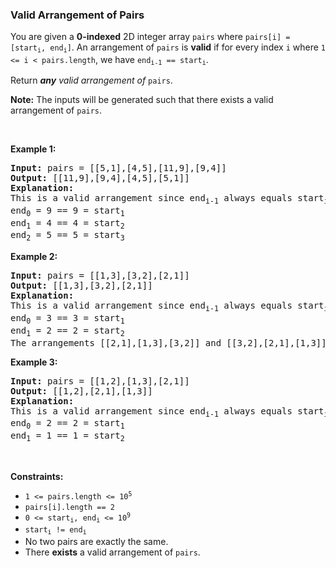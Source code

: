
<h3>Valid Arrangement of Pairs</h3>
<div><p>You are given a <strong>0-indexed</strong> 2D integer array <code>pairs</code> where <code>pairs[i] = [start<sub>i</sub>, end<sub>i</sub>]</code>. An arrangement of <code>pairs</code> is <strong>valid</strong> if for every index <code>i</code> where <code>1 &lt;= i &lt; pairs.length</code>, we have <code>end<sub>i-1</sub> == start<sub>i</sub></code>.</p>
<p>Return <em><strong>any</strong> valid arrangement of </em><code>pairs</code>.</p>
<p><strong>Note:</strong> The inputs will be generated such that there exists a valid arrangement of <code>pairs</code>.</p>
<p> </p>
<p><strong>Example 1:</strong></p>
<pre><strong>Input:</strong> pairs = [[5,1],[4,5],[11,9],[9,4]]
<strong>Output:</strong> [[11,9],[9,4],[4,5],[5,1]]
<strong>Explanation:
</strong>This is a valid arrangement since end<sub>i-1</sub> always equals start<sub>i</sub>.
end<sub>0</sub> = 9 == 9 = start<sub>1</sub> 
end<sub>1</sub> = 4 == 4 = start<sub>2</sub>
end<sub>2</sub> = 5 == 5 = start<sub>3</sub>
</pre>
<p><strong>Example 2:</strong></p>
<pre><strong>Input:</strong> pairs = [[1,3],[3,2],[2,1]]
<strong>Output:</strong> [[1,3],[3,2],[2,1]]
<strong>Explanation:</strong>
This is a valid arrangement since end<sub>i-1</sub> always equals start<sub>i</sub>.
end<sub>0</sub> = 3 == 3 = start<sub>1</sub>
end<sub>1</sub> = 2 == 2 = start<sub>2</sub>
The arrangements [[2,1],[1,3],[3,2]] and [[3,2],[2,1],[1,3]] are also valid.
</pre>
<p><strong>Example 3:</strong></p>
<pre><strong>Input:</strong> pairs = [[1,2],[1,3],[2,1]]
<strong>Output:</strong> [[1,2],[2,1],[1,3]]
<strong>Explanation:</strong>
This is a valid arrangement since end<sub>i-1</sub> always equals start<sub>i</sub>.
end<sub>0</sub> = 2 == 2 = start<sub>1</sub>
end<sub>1</sub> = 1 == 1 = start<sub>2</sub>
</pre>
<p> </p>
<p><strong>Constraints:</strong></p>
<ul>
<li><code>1 &lt;= pairs.length &lt;= 10<sup>5</sup></code></li>
<li><code>pairs[i].length == 2</code></li>
<li><code>0 &lt;= start<sub>i</sub>, end<sub>i</sub> &lt;= 10<sup>9</sup></code></li>
<li><code>start<sub>i</sub> != end<sub>i</sub></code></li>
<li>No two pairs are exactly the same.</li>
<li>There <strong>exists</strong> a valid arrangement of <code>pairs</code>.</li>
</ul>
</div>
